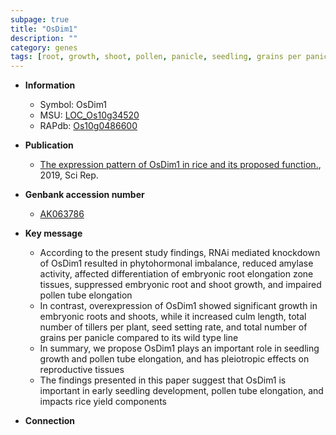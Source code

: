 ```yaml
---
subpage: true
title: "OsDim1"
description: ""
category: genes
tags: [root, growth, shoot, pollen, panicle, seedling, grains per panicle, seed, yield, root elongation, reproductive, culm]
---
```


* **Information**  
    + Symbol: OsDim1  
    + MSU: [LOC_Os10g34520](http://rice.plantbiology.msu.edu/cgi-bin/ORF_infopage.cgi?orf=LOC_Os10g34520)  
    + RAPdb: [Os10g0486600](http://rapdb.dna.affrc.go.jp/viewer/gbrowse_details/irgsp1?name=Os10g0486600)  

* **Publication**  
    + [The expression pattern of OsDim1 in rice and its proposed function.](http://www.ncbi.nlm.nih.gov/pubmed?term=The+expression+pattern+of+OsDim1+in+rice+and+its+proposed+function.%5BTitle%5D), 2019, Sci Rep.

* **Genbank accession number**  
    + [AK063786](http://www.ncbi.nlm.nih.gov/nuccore/AK063786)

* **Key message**  
    + According to the present study findings, RNAi mediated knockdown of OsDim1 resulted in phytohormonal imbalance, reduced amylase activity, affected differentiation of embryonic root elongation zone tissues, suppressed embryonic root and shoot growth, and impaired pollen tube elongation
    + In contrast, overexpression of OsDim1 showed significant growth in embryonic roots and shoots, while it increased culm length, total number of tillers per plant, seed setting rate, and total number of grains per panicle compared to its wild type line
    + In summary, we propose OsDim1 plays an important role in seedling growth and pollen tube elongation, and has pleiotropic effects on reproductive tissues
    + The findings presented in this paper suggest that OsDim1 is important in early seedling development, pollen tube elongation, and impacts rice yield components

* **Connection**  



